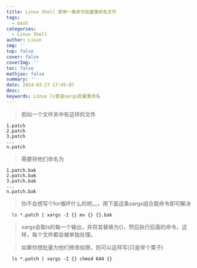 ```yaml
---
title: Linux Shell 使用一条命令批量重命名文件
tags:
  - bash
categories:
  - Linux Shell
author: Lison
img: ''
top: false
cover: false
coverImg: ''
toc: false
mathjax: false
summary: ''
date: 2024-03-27 17:45:07
desc:
keywords: Linux ls管道xargs批量重命名
---
```



<!--more-->

> 假如一个文件夹中有这样的文件
```
1.patch
2.patch
3.patch
...
n.patch
```
> 需要将他们命名为
```
1.patch.bak
2.patch.bak
3.patch.bak
...
n.patch.bak
```

> 你不会想写个for循环什么的吧。。。用下面这条xargs组合靓命令即可解决

```
  ls *.patch | xargs -I {} mv {} {}.bak
```

> xargs会取ls的每一个输出，并将其替换为{}，然后执行后面的命令。这样，每个文件都会被单独处理。

> 如果你想批量为他们修改权限，则可以这样写(只是举个栗子)
```
  ls *.patch | xargs -I {} chmod 644 {}
```
